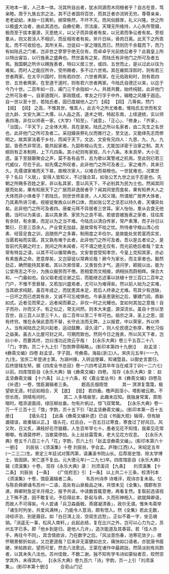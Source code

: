 <!-- { "loadSidebar": true } -->
天地本一家，人己本一体。况其所自出者，犹水同源而木同根者乎？自古在昔，笃亲睦。周于九族五宗之法，其不迁者固将百世，而其迁者亦流转无穷。尊尊亲亲，老老幼幼，未始一日离析。纲常秩然，不坏不灭。而风俗醇厚，礼义兴隆。世之所以极盛大治者，由此其选也。自彝伦斁，宗法废，天理无所维持，人心失所管摄，极而至于拔本塞源，灭恩绝义，以父子而异居者有矣，以兄弟而争讼者有矣。旁视羣从，则又若涂人不相识，而反相攻者有矣。斧斤日纵，骨肉日离。此天下之所乖乱，而不可收拾也。其所关系，岂徒曰一家之理乱而已。然则历千余载而下，而乃有如陆氏之门者，岂非世之寥寥乎绝无仅有，而卓卓乎光前绝后者乎？此我皇上所以特出睿旨，以行旌表之盛典也。然世盖有之矣，而陆氏有非他门之所可及者五焉。我国朝之所许以赐旌表者，特曰义居三世，或四、五世而止，是以过此以往为难矣。而时人之能应所许，受所赐者，多不过六世焉。其在雍熙淳熙时，则有若三世者两家。在太平兴国时，则有若四世、六世者两家。在元佑政和时，则有若四世、五世者两家。在至道干道时，则有若六世者两家。今陆氏自德迁以来，以迄于今乃十世。二百年如一日，阖门三千余指如一人。共居共爨，始终纯懿，此非他门之所可及者一。自家道既兴，家政既成，孝友之行孚于中外，辑睦之风播于遐迩。自一世以至十世，若陆氏者，固已度越他人之门 【阊】  【闾】 几等矣。然门 【阊】  【闾】 之高，不惟其世，惟其人，此古今之所尤难者。惟陆氏五世而有文达九龄、文安九渊二大儒，以人品之高，道术之明，特起东南，上续道统，实以师表四海，非仅以师表一家。《大学》「知至」、「诚意」、「正心」、「修身」、「齐家」、「治国」、「平天下」之全体大用，具在是矣。陆氏之所以名家者，由二先生之名世也，此非他门之所可及者二。采冠婚丧祭礼仪而推行之，至文达，又能绎先志而修明之。故其家法着于乡社，而闻于天下。文达、文安有兄四人：九思、九、九、九韶，皆奇杰非常流，能共起家者。九韶称梭山先生，尤能加详密于治家之制。其大纲则有正本制用，上下凡四条。其小纪则有家规，凡十八条。本末具举，大小无遗。虽下至鼓磬聚会之声，莫不各有品节，且为歌以寓警戒之机焉。至此则已若三代威仪，尽在于此。如先儒之所叹者，此非他门之所可及者三。家之难齐，其来已久。先儒谓家难而天下易，故暌次家人，以难合而易暌也。一世犹难也，况累世乎？名曰「义居」，安得人皆知义，不过强合耳，如张公艺九世之出于忍是也。先朝之所赐多百姓之家，非以私其家，意以风天下，不必别其为民为士也。然闻其同屋而处矣，果有知居天下之广居而非逸居者乎？闻其同堂而食矣，果有知养大人之大体而非小体者乎？若陆氏，则世世师圣贤，人人知义理。所谓居广居养大体者，乃其素所讲习者。视彼徒聚族众以养口体，而如张公艺之坚忍以持久者，天壤异处矣。此非他门之所可及者四。唐崔元晖不异居者三世耳。家人怡怡，羣从会食无他爨。当时以为美谈，盖以其身清、家贫为之良不易。若彼尝被旌表之家者，往往库有余财，有余粟，而足以为之当不难。今陆氏以清白传家，常产素薄，而子孙日以繁衍，已至三百余人。产业曾无加益，是故常有不给之忧。所恃者守梭山清心俭素、经营足食之训，且随赀产之多寡，制用度之丰俭尔。是故能处贫若富而实贫，当匮若裕而实匮。其又孰有难于此者，此非他门之所可及者。吾以是五者论之，是皆前代先朝之时士，民间之所未闻者，可不谓之绝无仅有，而光前绝后者哉？宜太常有特旨之请，以其不可以循常典也。文安昔尝受知孝宗，今皇上克知其家，亦必有素旌表之命。恩意厚矣，又岂容徒以常典论哉！厥今为家长，而主家者也。毅然劲正，确然能持其家者。其以次弟侄辈，又类皆负才气，道问学，颖脱以出，能为公堂用志之不分，为族众服劳而不倦。恩相爱而文相接，炳相扶而蔚相辉。保合大和，一门盎如也。自父祖老成沦谢之后，而能继志述事以扶植十世三百口二百年之门户，不惟不至衰替，又若加兴盛焉者，尤可以为难得矣。然以前人始为之实难，当其欲求纯懿，虽百年成之，而犹患其未足，若后人终承之尤难。苟其少有违缺，一日坏之而已虑其有余，又诚不可忘戒惧也。今承圣恩褒别之后，肇建门闾，鼎新如式。近者见而荣之，远者闻而慕之，非仅一时之光耀也。宜如何其加之意哉！自子而孙，孙而又子。有之似之，常无间然。则本大末盛，源深流长。虽自十世以至百世，自三百人以至三千人，自二百年以至二千年可也。祖宗之泽，圣上之恩，固有终穷。惟在永保此意而不替，长守此法而无弊。上以报君，中以荣家，外以帅人。当有闻陆氏之风兴起者，运动鼓舞，浸久浸广，则人伦民德之弥厚，教化习俗之益美。虽古人比屋可封之风，可期而致也。然则今日之旌表，所以风天下者，岂曰小补，而要其终，岂曰浅功近效云乎哉！
 【《永乐大典》卷三千五百二十八「门」字韵，页二十九上引「包恢弊帚稿略」。(影印本第四十九册)】 
　赵孟坚：《彝斋文编》四卷
赵孟坚，字子固，号彝斋。海盐(浙江)人。宋庆元五年(一一九九)生。宝庆二年登进士第。为湖州掾，入转运使幕，知诸暨县。以御史言罢归，后终提辖左帑。据《四库全书总目》卷一六四考证其卒年当在咸淳丁卯(一二六七)以前。四库馆臣自《永乐大典》辑《彝斋文编》四卷。
现存《永乐大典》录：
赵孟坚彝斋文编 【十六条】 
以上十六条，校《嘉业堂丛书》本《彝斋文编》四卷及《补遗》一卷，馆臣漏辑者三条。
　　题高氏烟雨馆
　　　其一
溟溟复霭霭，极望欲无涯。村远如相合，天 【底】  【低】 若四垂。橹声因湿小，塔影被云欺。不但长雨，阴晴有间时。
　　　其二
人多晴昼至，此趣未应知。我独身常寓，霏雨暗时。曀添波面阔，绿压柳丝垂。勿有片帆过，惊飞双鹭鸶。
 【《永乐大典》卷一万一千三百十三「馆」字韵，页十五下引「赵孟坚彝斋文编」。(影印本第一百十五册)】 
　　 【墙头花】  【此条《彝斋文编补遗》已自《书画大观》辑得，但有缺漏错误，故重辑以正。】 
墙头花，红且白，一百五日过寒食，寒食过了好风日。风又吹，日又炙，满枝好花尽狼藉，人生百年罕七十。愚者见花不知惜，我辈见花常唧唧。有酒莫停杯，当歌莫停拍。头上丝丝霜雪来，老大见花方叹息。
 【《永乐大典》卷五千八百三十八「花」字韵，页六上引「赵孟坚彝斋文编」。(影印本第六十一册)】 
　刘辰翁：《须溪集》十卷
刘辰翁，字会孟。庐陵(江西)人。宋绍定五年(一二三二)生。景定三年廷试对策丙第，请濂溪书院山长。后荐居史馆、除太学博士，皆固辞。宋亡遂不复出。元大德元年(一二九七)卒。四库馆臣自《永乐大典》辑《须溪集》十卷。
现存《永乐大典》录：
刘须溪词 【九条】 　刘须溪集 【十二条】 
刘辰翁 【一条】 　《广信府志》引 【一条】 
以上共二十三条，校清刊本《须溪集》十卷，馆臣漏辑者二条。
　　韦苏州诗序
诗难评，观诗亦复未易。忆与陈俞舜卿诵韦苏州一二语，高处有山泉极品之味，共恨未见《全集》。偶郡有京递，舜卿附急足半月得之，报予共读。中读数首辄意倦，再看复然。复取前选语视上下殊不逮，因不敢复论。予后得此本，卧起与俱，久而形神相入，欲就舜卿语，而故人不可得矣。今人尝诵「兵卫森画戟，燕寝凝清香」，政尔无谓。惟朱韦斋举「诸生时列坐，共爱风满林」，乃能令人意消，颇有悟入。然《全集》若此无数，诗经评泊，别是眉目。如「白日淇上没，空闺生远愁」，正似不着一字，坐见魂销。「消遥无一事，松风入南轩。」此起此结，复在比兴之外，岂可以心力为之，苏州五字已多。即「他乡到是归，是他人几许」，造次能道及其舂容。若「佳人亦手，再往今不同」，其含情欲诉，乃在数字之后。「风淡意伤春，池寒花敛夕」，襟怀眼景郁折如此，又岂更道哉？后来非无富健如古文，痛快如口语者。亦犹唐书瘦硬，宋帖跌宕，望而可爱，然去八法愈远。王蒙在诸作中最疏拙，然简淡别有风韵者，以其未失八法也。苏州佳致，不数二谢。独不知有学韦诗如蒙帖者否，皎然空学其外，未得其内。
 【《永乐大典》卷九百六「诗」字韵，页一上引「刘须溪集」。(影印本第十册)】 
　　合皂山门记
